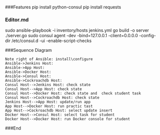 ###Features
pip install python-consul
pip install requests


### Editor.md

sudo ansible-playbook -i inventory/hosts jenkins.yml
go build -o server ./server.go
sudo consul agent -dev -bind=127.0.0.1 -client=0.0.0.0  -config-dir /etc/consul.d -ui -enable-script-checks

###Sequence Diagram
                    
```seq
Note right of Ansible: install\configure
Ansible->Jenkins Host:
Ansible->App Host:
Ansible->Docker Host:
Ansible->Consul Host:
Ansible->Cockroachdb Host:
Consul Host-->Jenkins Host: check state 
Consul Host-->App Host: check state 
Consul Host-->Docker Host: check state and  check student task
Consul Host-->Cockroachdb Host: check state 
Jenkins Host-->App Host: update/run app 
App Host-->Docker Host: run practic tast 
App Host-->Cockroachdb Host: select update insert
Docker Host-->Consul Host: select task for student
Docker Host-->Docker Host: run Docker console for student
```
                    
###End
